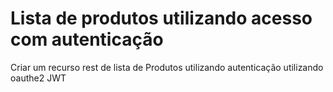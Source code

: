 # Lista de produtos utilizando acesso com autenticação
Criar um recurso rest de lista de Produtos utilizando autenticação utilizando  oauthe2 JWT 
